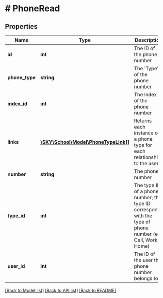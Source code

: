 # # PhoneRead

## Properties

Name | Type | Description | Notes
------------ | ------------- | ------------- | -------------
**id** | **int** | The ID of the phone number | [optional]
**phone_type** | **string** | The &#39;Type&#39; of the phone number | [optional]
**index_id** | **int** | The Index ID of the phone number | [optional]
**links** | [**\SKY\School\Model\PhoneTypeLink[]**](PhoneTypeLink.md) | Returns each instance of a phone type for each relationship to the user | [optional]
**number** | **string** | The phone number | [optional]
**type_id** | **int** | The type ID of a phone number; the type ID corresponds with the type of phone number (ex. Cell, Work, Home) | [optional]
**user_id** | **int** | The ID of the user the phone number belongs to | [optional]

[[Back to Model list]](../../README.md#models) [[Back to API list]](../../README.md#endpoints) [[Back to README]](../../README.md)
